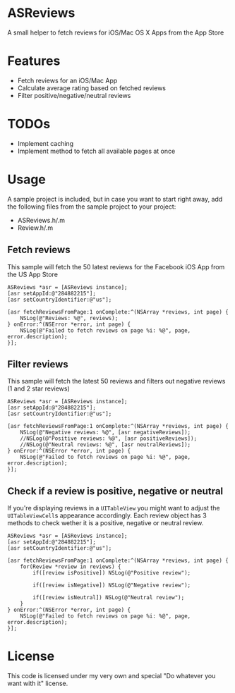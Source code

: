 ASReviews
=========

A small helper to fetch reviews for iOS/Mac OS X Apps from the App Store

Features
=========
- Fetch reviews for an iOS/Mac App
- Calculate average rating based on fetched reviews
- Filter positive/negative/neutral reviews

TODOs
=========
- Implement caching
- Implement method to fetch all available pages at once


Usage
=========
A sample project is included, but in case you want to start right away, add the following files 
from the sample project to your project:

- ASReviews.h/.m
- Review.h/.m


## Fetch reviews
This sample will fetch the 50 latest reviews for the Facebook iOS App from the US App Store
```objc
ASReviews *asr = [ASReviews instance];
[asr setAppId:@"284882215"];
[asr setCountryIdentifier:@"us"];

[asr fetchReviewsFromPage:1 onComplete:^(NSArray *reviews, int page) {
    NSLog(@"Reviews: %@", reviews);
} onError:^(NSError *error, int page) {
    NSLog(@"Failed to fetch reviews on page %i: %@", page, error.description);
}];
```

## Filter reviews
This sample will fetch the latest 50 reviews and filters out negative reviews (1 and 2 star reviews)
```objc
ASReviews *asr = [ASReviews instance];
[asr setAppId:@"284882215"];
[asr setCountryIdentifier:@"us"];

[asr fetchReviewsFromPage:1 onComplete:^(NSArray *reviews, int page) {
    NSLog(@"Negative reviews: %@", [asr negativeReviews]);
    //NSLog(@"Positive reviews: %@", [asr positiveReviews]);
    //NSLog(@"Neutral reviews: %@", [asr neutralReviews]);
} onError:^(NSError *error, int page) {
    NSLog(@"Failed to fetch reviews on page %i: %@", page, error.description);
}];
```

## Check if a review is positive, negative or neutral
If you're displaying reviews in a `UITableView` you might want to adjust the `UITableViewCell`s appearance
accordingly. Each review object has 3 methods to check wether it is a positive, negative or neutral review.
```objc
ASReviews *asr = [ASReviews instance];
[asr setAppId:@"284882215"];
[asr setCountryIdentifier:@"us"];

[asr fetchReviewsFromPage:1 onComplete:^(NSArray *reviews, int page) {
    for(Review *review in reviews) {
        if([review isPositive]) NSLog(@"Positive review");
        
        if([review isNegative]) NSLog(@"Negative review");
        
        if([review isNeutral]) NSLog(@"Neutral review");
    }
} onError:^(NSError *error, int page) {
    NSLog(@"Failed to fetch reviews on page %i: %@", page, error.description);
}];
```

License
=========
This code is licensed under my very own and special "Do whatever you want with it" license.
